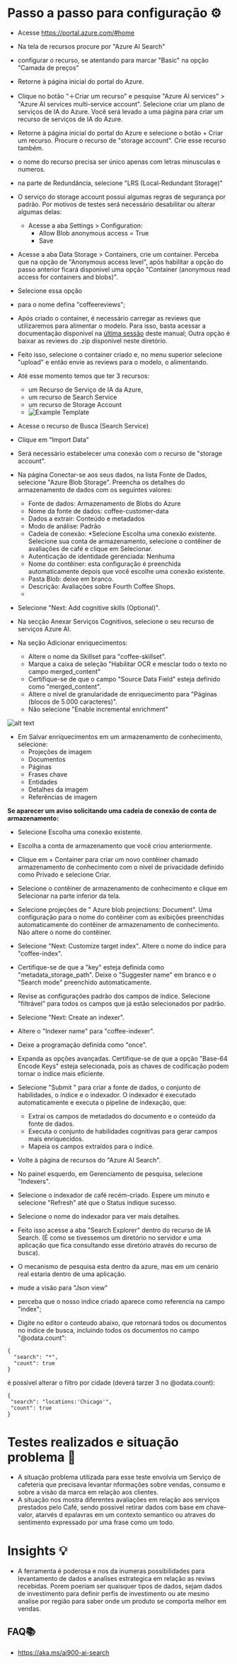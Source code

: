 # Passo a passo para configuração ⚙️

- Acesse <https://portal.azure.com/#home>
- Na tela de recursos procure por "Azure AI Search"
- configurar o recurso, se atentando para marcar "Basic" na opção "Camada de preços"
- Retorne à página inicial do portal do Azure.
- Clique no botão "＋Criar um recurso" e pesquise "Azure AI services" > "Azure AI services multi-service account". Selecione criar um plano de serviços de IA do Azure. Você será levado a uma página para criar um recurso de serviços de IA do Azure.
- Retorne à página inicial do portal do Azure e selecione o botão + Criar um recurso. Procure o recurso de "storage account". Crie esse recurso também.
- o nome do recurso precisa ser único apenas com letras minusculas e numeros.
- na parte de Redundância, selecione "LRS (Local-Redundant Storage)"
- O serviço do storage account possui algumas regras de segurança por padrão. Por motivos de testes será necessário desabilitar ou alterar algumas delas:
  - Acesse a aba Settings > Configuration:
    - Allow Blob anonymous access = True
    - Save
- Acesse a aba Data Storage > Containers, crie um container. Perceba que na opção de "Anonymous access level", após habilitar a opção do passo anterior ficará disponivel uma opção "Container (anonymous read access for containers and blobs)".
- Selecione essa opção
- para o nome defina "coffeereviews";
- Após criado o container, é necessário carregar as reviews que utilizaremos para alimentar o modelo. Para isso, basta acessar a documentação disponivel na [última sessão](#faq)  deste manual; Outra opção é baixar as reviews do .zip disponivel neste diretório.

- Feito isso, selecione o container criado e, no menu superior selecione "upload" e então envie as reviews para o modelo, o alimentando.
- Até esse momento temos que ter 3 recursos:
  - um Recurso de Serviço de IA da Azure,
  - um recurso de Search Service
  - um recurso de Storage Account
  - ![Example Template](image.png)

- Acesse o recurso de Busca (Search Service)
- Clique em "Import Data"
- Será necessário estabelecer uma conexão com o recurso de "storage account".
- Na página Conectar-se aos seus dados, na lista Fonte de Dados, selecione "Azure Blob Storage". Preencha os detalhes do armazenamento de dados com os seguintes valores:
  - Fonte de dados: Armazenamento de Blobs do Azure
  - Nome da fonte de dados: coffee-customer-data
  - Dados a extrair: Conteúdo e metadados
  - Modo de análise: Padrão
  - Cadeia de conexão: *Selecione Escolha uma conexão existente. Selecione sua conta de armazenamento, selecione o contêiner de avaliações de café e clique em Selecionar.
  - Autenticação de identidade gerenciada: Nenhuma
  - Nome do contêiner: esta configuração é preenchida automaticamente depois que você escolhe uma conexão existente.
  - Pasta Blob: deixe em branco.
  - Descrição: Avaliações sobre Fourth Coffee Shops.
  -
- Selecione "Next: Add cognitive skills (Optional)".
- Na secção Anexar Serviços Cognitivos, selecione o seu recurso de serviços Azure AI.
- Na seção Adicionar enriquecimentos:
  - Altere o nome da Skillset para "coffee-skillset".
  - Marque a caixa de seleção "Habilitar OCR e mesclar todo o texto no campo merged_content"
  - Certifique-se de que o campo "Source Data Field" esteja definido como "merged_content".
  - Altere o nível de granularidade de enriquecimento para "Páginas (blocos de 5.000 caracteres)".
  - Não selecione "Enable incremental enrichment"

![alt text](image-1.png)

- Em Salvar enriquecimentos em um armazenamento de conhecimento, selecione:
  - Projeções de imagem
  - Documentos
  - Páginas
  - Frases chave
  - Entidades
  - Detalhes da imagem
  - Referências de imagem
  
**Se aparecer um aviso solicitando uma cadeia de conexão de conta de armazenamento:**

- Selecione Escolha uma conexão existente.
- Escolha a conta de armazenamento que você criou anteriormente.
- Clique em + Container para criar um novo contêiner chamado armazenamento de conhecimento com o nível de privacidade definido como Privado e selecione Criar.
- Selecione o contêiner de armazenamento de conhecimento e clique em Selecionar na parte inferior da tela.

- Selecione projeções de " Azure blob projections: Document". Uma configuração para o nome do contêiner com as exibições preenchidas automaticamente do contêiner de armazenamento de conhecimento. Não altere o nome do contêiner.
- Selecione "Next: Customize target index". Altere o nome do índice para "coffee-index".
- Certifique-se de que a "key" esteja definida como "metadata_storage_path". Deixe o "Suggester name" em branco e o "Search mode" preenchido automaticamente.
- Revise as configurações padrão dos campos de índice. Selecione "filtrável" para todos os campos que já estão selecionados por padrão.
- Selecione "Next: Create an indexer".
- Altere o "Indexer name" para "coffee-indexer".
- Deixe a programação definida como "once".
- Expanda as opções avançadas. Certifique-se de que a opção "Base-64 Encode Keys" esteja selecionada, pois as chaves de codificação podem tornar o índice mais eficiente.
- Selecione "Submit " para criar a fonte de dados, o conjunto de habilidades, o índice e o indexador. O indexador é executado automaticamente e executa o pipeline de indexação, que:
  - Extrai os campos de metadados do documento e o conteúdo da fonte de dados.
  - Executa o conjunto de habilidades cognitivas para gerar campos mais enriquecidos.
  - Mapeia os campos extraídos para o índice.
  
- Volte à página de recursos do "Azure AI Search".
- No painel esquerdo, em Gerenciamento de pesquisa, selecione "Indexers".
- Selecione o indexador de café recém-criado. Espere um minuto e selecione "Refresh" até que o Status indique sucesso.
- Selecione o nome do indexador para ver mais detalhes.
- Feito isso acesse a aba "Search Explorer" dentro do recurso de IA Search. (É como se tivessemos um diretório no servidor e uma aplicação que fica consultando esse diretório através do recurso de busca).
- O mecanismo de pesquisa esta dentro da azure, mas em um cenário real estaria dentro de uma aplicação.
- mude a visão para "Json view"
- perceba que o nosso indice criado aparece como referencia na campo "index";
- Digite no editor o conteudo abaixo, que retornará todos os documentos no indice de busca, incluindo todos os documentos no campo "@odata.count":

```
{
  "search": "*",
  "count": true
}
```

é possivel alterar o filtro por cidade (deverá tarzer 3 no @odata.count):

```
{
 "search": "locations:'Chicago'",
 "count": true
}
```

# Testes realizados e situação problema 🧭

- A situação problema utilizada para esse teste envolvia um Serviço de cafeteria que precisava levantar nformações sobre vendas, consumo e sobre a visão da marca em relação aos clientes.
- A situação nos mostra diferentes avaliações em relação aos serviços prestados pelo Café, sendo possivel retirar dados com base em chave-valor, atarvés d epalavras em um contexto semantico ou atraves do sentimento expressado por uma frase como um todo.

# Insights 💡

- A ferramenta é poderosa  e nos da inumeras possibilidades para levantamento de dados e analises estrategica em relação as reviws recebidas. Porem poeriam ser quaisquer tipos de dados, sejam dados de investimento para definir perfis de investimento ou ate mesmo analise por região para saber onde um produto se comporta melhor em vendas.

## FAQ📚

- <https://aka.ms/ai900-ai-search>
